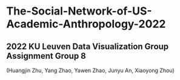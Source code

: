 # The-Social-Network-of-US-Academic-Anthropology-2022
## 2022 KU Leuven Data Visualization Group Assignment Group 8 
  (Huangjin Zhu, Yang Zhao, Yawen Zhao, Junyu An, Xiaoyong Zhou)

